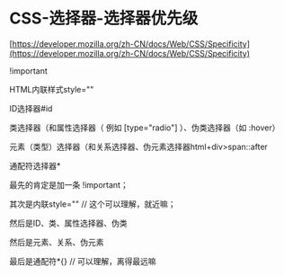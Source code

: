 # CSS-选择器-选择器优先级

[https://developer.mozilla.org/zh-CN/docs/Web/CSS/Specificity](https://developer.mozilla.org/zh-CN/docs/Web/CSS/Specificity)

!important

HTML内联样式style=""

ID选择器#id

类选择器（和属性选择器（ 例如 [type="radio"] ）、伪类选择器（如 :hover）

元素（类型）选择器（和关系选择器、伪元素选择器html+div>span::after

通配符选择器*

最先的肯定是加一条 !important；

其次是内联style="" // 这个可以理解，就近嘛；

然后是ID、类、属性选择器、伪类

然后是元素、关系、伪元素

最后是通配符*{} // 可以理解，离得最远嘛
